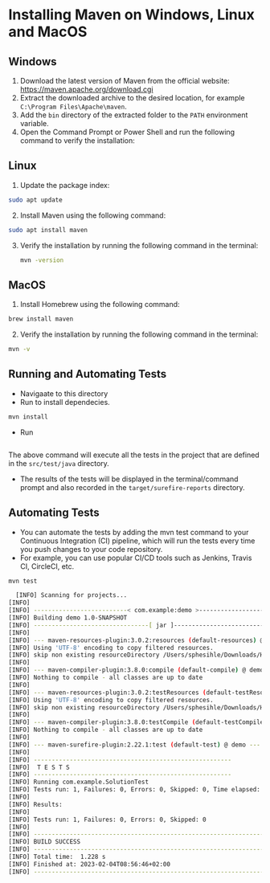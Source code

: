 # Installing Maven on Windows, Linux and MacOS

## Windows
1. Download the latest version of Maven from the official website: https://maven.apache.org/download.cgi
2. Extract the downloaded archive to the desired location, for example `C:\Program Files\Apache\maven`.
3. Add the `bin` directory of the extracted folder to the `PATH` environment variable.
4. Open the Command Prompt or Power Shell and run the following command to verify the installation:

## Linux
1. Update the package index:
  ```bash 
  sudo apt update
  ```
2. Install Maven using the following command:
  ```bash
  sudo apt install maven
  ```
3. Verify the installation by running the following command in the terminal:
   ```bash
   mvn -version
   ```


## MacOS
1. Install Homebrew using the following command:
  ```bash
  brew install maven
  ```
2. Verify the installation by running the following command in the terminal:
  ```bash
  mvn -v
  ```

## Running and Automating Tests
- Navigaate to this directory 
- Run to install dependecies.
```bash
mvn install
``` 

- Run 
```bash mvn test
``` 
The above command will execute all the tests in the project that are defined in the `src/test/java` directory.
- The results of the tests will be displayed in the terminal/command prompt and also recorded in the `target/surefire-reports` directory.

## Automating Tests
- You can automate the tests by adding the mvn test command to your Continuous Integration (CI) pipeline, which will run the tests every time you push changes to your code repository. 
- For example, you can use popular CI/CD tools such as Jenkins, Travis CI, CircleCI, etc.

```bash
mvn test
``` 
```bash
  [INFO] Scanning for projects...
[INFO]
[INFO] --------------------------< com.example:demo >--------------------------
[INFO] Building demo 1.0-SNAPSHOT
[INFO] --------------------------------[ jar ]---------------------------------
[INFO]
[INFO] --- maven-resources-plugin:3.0.2:resources (default-resources) @ demo ---
[INFO] Using 'UTF-8' encoding to copy filtered resources.
[INFO] skip non existing resourceDirectory /Users/sphesihle/Downloads/HyperionDev-Coding-Mentor/Section_C/demo/src/main/resources
[INFO]
[INFO] --- maven-compiler-plugin:3.8.0:compile (default-compile) @ demo ---
[INFO] Nothing to compile - all classes are up to date
[INFO]
[INFO] --- maven-resources-plugin:3.0.2:testResources (default-testResources) @ demo ---
[INFO] Using 'UTF-8' encoding to copy filtered resources.
[INFO] skip non existing resourceDirectory /Users/sphesihle/Downloads/HyperionDev-Coding-Mentor/Section_C/demo/src/test/resources
[INFO]
[INFO] --- maven-compiler-plugin:3.8.0:testCompile (default-testCompile) @ demo ---
[INFO] Nothing to compile - all classes are up to date
[INFO]
[INFO] --- maven-surefire-plugin:2.22.1:test (default-test) @ demo ---
[INFO]
[INFO] -------------------------------------------------------
[INFO]  T E S T S
[INFO] -------------------------------------------------------
[INFO] Running com.example.SolutionTest
[INFO] Tests run: 1, Failures: 0, Errors: 0, Skipped: 0, Time elapsed: 0.021 s - in com.example.SolutionTest
[INFO]
[INFO] Results:
[INFO]
[INFO] Tests run: 1, Failures: 0, Errors: 0, Skipped: 0
[INFO]
[INFO] ------------------------------------------------------------------------
[INFO] BUILD SUCCESS
[INFO] ------------------------------------------------------------------------
[INFO] Total time:  1.228 s
[INFO] Finished at: 2023-02-04T08:56:46+02:00
[INFO] ------------------------------------------------------------------------
```


